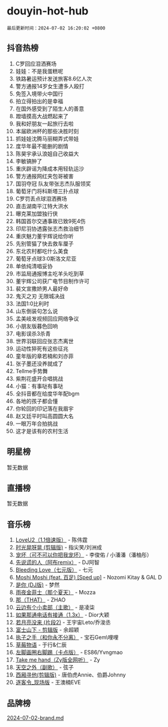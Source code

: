 # douyin-hot-hub

`最后更新时间：2024-07-02 16:20:02 +0800`

## 抖音热榜

1. C罗回应泪洒赛场
1. 娃娃：不是我蛋糕呢
1. 铁路暑运预计发送旅客8.6亿人次
1. 警方通报14岁女生遭多人殴打
1. 免签入境带火中国行
1. 拍立得拍出的是幸福
1. 在国外感受到了陌生人的善意
1. 蹬墙摸高大战燃起来了
1. 我和好朋友一起旅行去啦
1. 本届欧洲杯的那些决胜时刻
1. 抓娃娃沈腾马丽糊弄式带娃
1. 度华年最不能删的剧情
1. 陈昊宇承认浪姐自己收益大
1. 李敏镐肿了
1. 重庆辟谣为降成本用轻轨运沙
1. 警方通报网红夹包哥被害
1. 国羽夺冠 队友带张志杰队服领奖
1. 葡萄牙门将科斯塔三扑点球
1. C罗罚丢点球泪洒赛场
1. 直击湖南平江特大洪水
1. 曝克莱加盟独行侠
1. 韩国首尔交通事故已致9死4伤
1. 印尼羽协透露张志杰救治细节
1. 重庆魅力董宇辉说给你听
1. 先别管猫了快去救车厘子
1. 东北农村都吃什么美食
1. 葡萄牙点球3:0斯洛文尼亚
1. 单依纯清唱妥协
1. 市监局通报博主吃羊头吃到草
1. 董宇辉公司获广电节目制作许可
1. 裴文宣撒娇男人最好命
1. 鬼灭之刃 无限城决战
1. 法国1:0比利时
1. 山东倒装句怎么说
1. 孟美岐发视频回应网络争议
1. 小朋友版暮色回响
1. 电影误杀3杀青
1. 世界羽联回应张志杰离世
1. 运动性猝死有这些征兆
1. 童年版的章若楠和刘亦菲
1. 张子墨还没养就成了
1. Tellme手势舞
1. 紫荆花盛开合唱挑战
1. 小猫：有事哒有事哒
1. 全抖音都在给度华年配bgm
1. 各地的孩子都会懂
1. 你轮回的印记落在我眉宇
1. 赵又廷平时叫高圆圆大名
1. 一眼万年合拍挑战
1. 这才是该有的农村生活

## 明星榜

暂无数据

## 直播榜

暂无数据

## 音乐榜

1. [LoveU2（1.1倍速版）](https://sf5-hl-cdn-tos.douyinstatic.com/obj/tos-cn-ve-2774/oQMeDffLaEmgMwgCOEMAFCI6INzoFPgWdD0rsa) - 陈伟霆
1. [时光晃呀晃 (剪辑版)](https://sf3-cdn-tos.douyinstatic.com/obj/tos-cn-ve-2774/o8ACeQem3gwI1x3GIYGAfKG0LJebKFRJDwRwyW) - 指尖笑/刘洲成
1. [宠坏（可不可以你把我宠坏）](https://sf5-hl-cdn-tos.douyinstatic.com/obj/tos-cn-ve-2774/ocWI8ft2gd0rAfXKzvKGeMQM6fVLTLfA8UJzwl) - 李俊佑 / 小潘潘（潘柚彤）
1. [先说谎的人（阿布remix）](https://sf6-cdn-tos.douyinstatic.com/obj/tos-cn-ve-2774/owQtOFmAzBgxBKDOYfeCTQTgE9cDORrOQqmCZy) - DJ阿智
1. [Bleeding Love（七元版）](https://sf5-hl-cdn-tos.douyinstatic.com/obj/tos-cn-ve-2774/oEgC9eZFHQ1MfSRnrfkzFp8AayDWqAQMABBgUs) - 七元
1. [Moshi Moshi (feat. 百足) [Sped up]](https://sf3-cdn-tos.douyinstatic.com/obj/tos-cn-ve-2774/ocCPFQcXJLeroaIdQLIGAoeeYM3OAUYGDguHXz) - Nozomi Kitay & GAL D
1. [是你 (DJ版)](https://sf3-cdn-tos.douyinstatic.com/obj/tos-cn-ve-2774/1ec766e572b34c42853ce6315d426850) - 梦然
1. [雨夜金菲士（那个夏天）](https://sf5-hl-cdn-tos.douyinstatic.com/obj/tos-cn-ve-2774/osPmPLDWQBBE2Z6bftCgYwkFaF4pEYEneXaZQs) - Mozza
1. [那（THAT）](https://sf5-hl-cdn-tos.douyinstatic.com/obj/tos-cn-ve-2774/oIIWGeBZCnlGx9tl0gFlCfwlQbj7QWAD8HYAGg) - ZHAO
1. [云边有个小卖部（主歌）](https://sf5-hl-cdn-tos.douyinstatic.com/obj/tos-cn-ve-2774/okvgzOZylLA4WYUHkAhpy5DrCiqAmBjiMIkJp) - 是凌柒
1. [如果那通电话有接通（1.3x）](https://sf5-hl-cdn-tos.douyinstatic.com/obj/tos-cn-ve-2774/ocJeJKhUhAJG8EYZiEFfGFAPkD3beMQ5mwDv1e) - Dior大颖
1. [若月亮没来 (片段2)](https://sf5-hl-cdn-tos.douyinstatic.com/obj/tos-cn-ve-2774/ocQavLLjkCOeDxGyYeIMGgNAIwJ0QXE1Ve3Fzv) - 王宇宙Leto/乔浚丞
1. [富士山下 - 剪辑版](https://sf5-hl-cdn-tos.douyinstatic.com/obj/tos-cn-ve-2774/o4QGmeUZhQXvtC5BDkogeQni8WbdCBUJEYI12v) - 余超颖
1. [执子之手（和你永不分离）](https://sf3-cdn-tos.douyinstatic.com/obj/tos-cn-ve-2774/oU4mUWISThYfqtA61VOl8PAQGeK2LGGQfFCZfY) - 宝石Gem\哩哩
1. [草莓物语](https://sf3-cdn-tos.douyinstatic.com/obj/tos-cn-ve-2774/okynhJ7jEAIIZBfsLgYMEI8QC3WbQNN66RKzhT) - 于行&仁辰
1. [左脚画圈右脚踢（卡点版）](https://sf5-hl-cdn-tos.douyinstatic.com/obj/tos-cn-ve-2774/oAoAIr8BJv8B7W4CEBMsaSfDWrAiF4izwIDMJg) - ES86/Yvngmao
1. [Take me hand（Zy版全网听）](https://sf5-hl-cdn-tos.douyinstatic.com/obj/tos-cn-ve-2774/owyUoUuVpA1I7BiszAYMSqbGseWQw8P7Ea2BiR) - Zy
1. [天空之外（副歌）](https://sf5-hl-cdn-tos.douyinstatic.com/obj/tos-cn-ve-2774/oAYn0BTp8jS8iSyZSHMUWAikyvAWI1c7aiJTr) - 弦子
1. [西厢寻他(剪辑版)](https://sf5-hl-cdn-tos.douyinstatic.com/obj/tos-cn-ve-2774/oUsAVfAQKlRNxEv5qxvIB8o5qmIWUcXbzJKJhw) - 唐伯虎Annie、伯爵Johnny
1. [逐客令_现场版](https://sf5-hl-cdn-tos.douyinstatic.com/obj/tos-cn-ve-2774/okjvqFftEMAIgLPvI8f4MT5CZVyxmDQdBOwjBv) - 王澳楠EVE

## 品牌榜

[2024-07-02-brand.md](2024-07-02-brand.md)

